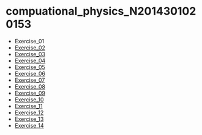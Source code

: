 # compuational_physics_N2014301020153
* Exercise_01
* [Exercise_02](https://www.zybuluo.com/xunshuideyu/note/497144)
* [Exercise_03]()
* [Exercise_04]()
* [Exercise_05]()
* [Exercise_06]()
* [Exercise_07]()
* [Exercise_08]()
* [Exercise_09]()
* [Exercise_10]()
* [Exercise_11]()
* [Exercise_12]()
* [Exercise_13]()
* [Exercise_14]()
